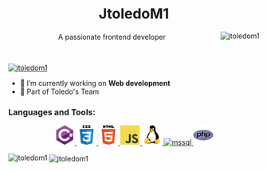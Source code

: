 <h1 align="center">JtoledoM1</h1>
<p align="center">
  <span style="vertical-align: middle;">A passionate frontend developer</span>
  <img src="https://komarev.com/ghpvc/?username=jtoledom1&label=Profile%20views&color=0e75b6&style=flat" alt="jtoledom1" align="right" style="vertical-align: middle; margin-left: 10px;" />
</p>
</br>
<p align="left"> <a href="https://github.com/ryo-ma/github-profile-trophy"><img src="https://github-profile-trophy.vercel.app/?username=jtoledom1&theme=algolia" alt="jtoledom1" /></a> </p>

- 🔭 I’m currently working on **Web development**
- 🏢 Part of Toledo's Team 


<h3 align="left">Languages and Tools:</h3>
<p align="center"> <a href="https://www.w3schools.com/cs/" target="_blank" rel="noreferregr"> <img src="https://raw.githubusercontent.com/devicons/devicon/master/icons/csharp/csharp-original.svg" alt="csharp" width="40" height="40"/> </a> <a href="https://www.w3schools.com/css/" target="_blank" rel="noreferrer"> <img src="https://raw.githubusercontent.com/devicons/devicon/master/icons/css3/css3-original-wordmark.svg" alt="css3" width="40" height="40"/> </a> <a href="https://www.w3.org/html/" target="_blank" rel="noreferrer"> <img src="https://raw.githubusercontent.com/devicons/devicon/master/icons/html5/html5-original-wordmark.svg" alt="html5" width="40" height="40"/> </a> <a href="https://developer.mozilla.org/en-US/docs/Web/JavaScript" target="_blank" rel="noreferrer"> <img src="https://raw.githubusercontent.com/devicons/devicon/master/icons/javascript/javascript-original.svg" alt="javascript" width="40" height="40"/> </a> <a href="https://www.linux.org/" target="_blank" rel="noreferrer"> <img src="https://raw.githubusercontent.com/devicons/devicon/master/icons/linux/linux-original.svg" alt="linux" width="40" height="40"/> </a> <a href="https://www.microsoft.com/en-us/sql-server" target="_blank" rel="noreferrer"> <img src="https://www.svgrepo.com/show/303229/microsoft-sql-server-logo.svg" alt="mssql" width="40" height="40"/> </a> <a href="https://www.php.net" target="_blank" rel="noreferrer"> <img src="https://raw.githubusercontent.com/devicons/devicon/master/icons/php/php-original.svg" alt="php" width="40" height="40"/> </a> </p>

<p><img align="left" src="https://github-readme-stats.vercel.app/api/top-langs?username=jtoledom1&show_icons=true&locale=en&layout=compact" alt="jtoledom1" /></p>
<p>&nbsp;<img align="center" src="https://github-readme-stats.vercel.app/api?username=jtoledom1&show_icons=true&locale=en" alt="jtoledom1" /></p>
